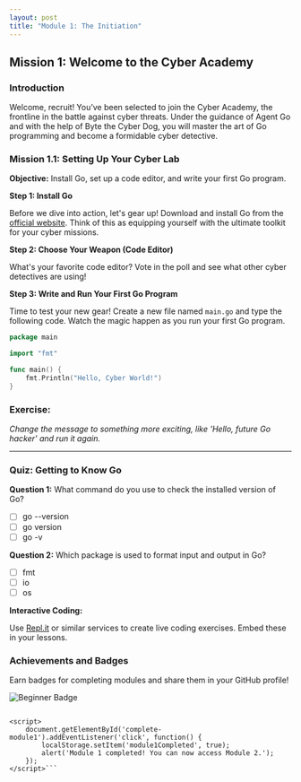 ```yaml
---
layout: post
title: "Module 1: The Initiation"
---
```


## Mission 1: Welcome to the Cyber Academy

### Introduction

Welcome, recruit! You’ve been selected to join the Cyber Academy, the frontline in the battle against cyber threats. Under the guidance of Agent Go and with the help of Byte the Cyber Dog, you will master the art of Go programming and become a formidable cyber detective.

### Mission 1.1: Setting Up Your Cyber Lab

**Objective:** Install Go, set up a code editor, and write your first Go program.

**Step 1: Install Go**

Before we dive into action, let's gear up! Download and install Go from the [official website](https://golang.org/dl/). Think of this as equipping yourself with the ultimate toolkit for your cyber missions.

**Step 2: Choose Your Weapon (Code Editor)**

What's your favorite code editor? Vote in the poll and see what other cyber detectives are using!

**Step 3: Write and Run Your First Go Program**

Time to test your new gear! Create a new file named `main.go` and type the following code. Watch the magic happen as you run your first Go program.

```go
package main

import "fmt"

func main() {
    fmt.Println("Hello, Cyber World!")
}
```

### Exercise:

*Change the message to something more exciting, like 'Hello, future Go hacker' and run it again.*

---------------------------------------------------------------------

### Quiz: Getting to Know Go

**Question 1:** What command do you use to check the installed version of Go?
- [ ] go --version
- [ ] go version
- [ ] go -v

**Question 2:** Which package is used to format input and output in Go?
- [ ] fmt
- [ ] io
- [ ] os

**Interactive Coding:**

Use [Repl.it](https://repl.it) or similar services to create live coding exercises. Embed these in your lessons.

### Achievements and Badges

Earn badges for completing modules and share them in your GitHub profile!

![Beginner Badge](../assets/images/beginner_badge.jpg)

```<button id="complete-module1">Complete Module 1</button>

<script>
    document.getElementById('complete-module1').addEventListener('click', function() {
        localStorage.setItem('module1Completed', true);
        alert('Module 1 completed! You can now access Module 2.');
    });
</script>```